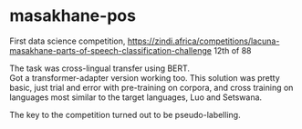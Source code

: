 # masakhane-pos

First data science competition, https://zindi.africa/competitions/lacuna-masakhane-parts-of-speech-classification-challenge
12th of 88

The task was cross-lingual transfer using BERT.  
Got a transformer-adapter version working too.  This solution was pretty basic, just trial and error with pre-training on corpora, and cross training on languages most similar to the target languages, Luo and Setswana.  

The key to the competition turned out to be pseudo-labelling.
